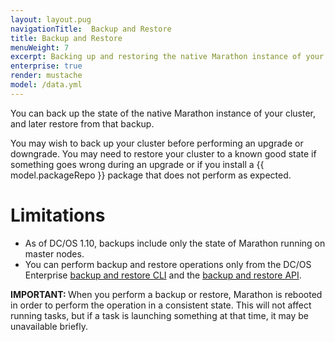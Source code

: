 ```yaml
---
layout: layout.pug
navigationTitle:  Backup and Restore
title: Backup and Restore
menuWeight: 7
excerpt: Backing up and restoring the native Marathon instance of your clusters
enterprise: true
render: mustache
model: /data.yml
--- 
```


You can back up the state of the native Marathon instance of your cluster, and later restore from that backup.

You may wish to back up your cluster before performing an upgrade or downgrade. You may need to restore your cluster to a known good state if something goes wrong during an upgrade or if you install a {{ model.packageRepo }} package that does not perform as expected.

# Limitations

- As of DC/OS 1.10, backups include only the state of Marathon running on master nodes.
- You can perform backup and restore operations only from the DC/OS Enterprise [backup and restore CLI](/1.13/administering-clusters/backup-and-restore/backup-restore-cli/) and the [backup and restore API](/1.13/administering-clusters/backup-and-restore/backup-restore-api/).

<p class="message--important"><strong>IMPORTANT: </strong>When you perform a backup or restore, Marathon is rebooted in order to perform the operation in a consistent state. This will not affect running tasks, but if a task is launching something at that time, it may be  unavailable briefly.</p>

